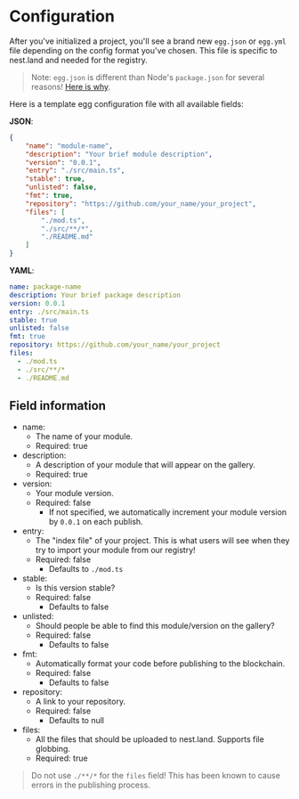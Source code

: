 # Configuration

After you've initialized a project, you'll see a brand new `egg.json` or `egg.yml` file depending on the config format you've chosen. This file is specific to nest.land and needed for the registry.
> Note: `egg.json` is different than Node's `package.json` for several reasons! [Here is why](https://github.com/nestdotland/nest.land/issues/52#issuecomment-643038042).

Here is a template egg configuration file with all available fields:

__JSON__:
```json
{
    "name": "module-name",
    "description": "Your brief module description",
    "version": "0.0.1",
    "entry": "./src/main.ts",
    "stable": true,
    "unlisted": false,
    "fmt": true,
    "repository": "https://github.com/your_name/your_project",
    "files": [
        "./mod.ts",
        "./src/**/*",
        "./README.md"
    ]
}
```

__YAML__:
```yaml
name: package-name
description: Your brief package description
version: 0.0.1
entry: ./src/main.ts
stable: true
unlisted: false
fmt: true
repository: https://github.com/your_name/your_project
files:
  - ./mod.ts
  - ./src/**/*
  - ./README.md
```

## Field information

- name:
    - The name of your module.
    - Required: true
- description:
    - A description of your module that will appear on the gallery.
    - Required: true
- version: 
    - Your module version.
    - Required: false
        - If not specified, we automatically increment your module version by `0.0.1` on each publish.
- entry:
    - The "index file" of your project. This is what users will see when they try to import your module from our registry!
    - Required: false
        - Defaults to `./mod.ts`
- stable:
    - Is this version stable?
    - Required: false
        - Defaults to false
- unlisted:
    - Should people be able to find this module/version on the gallery?
    - Required: false
        - Defaults to false
- fmt:
    - Automatically format your code before publishing to the blockchain.
    - Required: false
         - Defaults to false    
- repository:
    - A link to your repository.
    - Required: false
        - Defaults to null
- files:
    - All the files that should be uploaded to nest.land. Supports file globbing.
    - Required: true
> Do not use `./**/*` for the `files` field! This has been known to cause errors in the publishing process.
